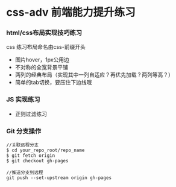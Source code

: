 css-adv 前端能力提升练习
========================

### html/css布局实现技巧练习

css 练习布局命名由css-前缀开头

- 图片hover，1px公用边
- 不对称的全宽背景平铺
- 两列的经典布局（实现其中一列自适应？再优先加载？两列等高？）
- 简单的tab切换，要压住下边线哦


### JS 实现练习

- 正则过滤练习


### Git 分支操作

    //关联远程分支
    $ cd your_repo_root/repo_name
    $ git fetch origin
    $ git checkout gh-pages

    //推送分支到远程
    git push --set-upstream origin gh-pages